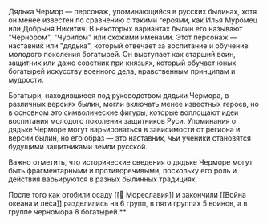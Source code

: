 
Дядька Чермор — персонаж, упоминающийся в русских былинах, хотя он менее известен по сравнению с такими героями, как Илья Муромец или Добрыня Никитич. В некоторых вариантах былин его называют "Чернором", "Чурилом" или схожими именами. Этот персонаж — наставник или "дядька", который отвечает за воспитание и обучение молодого поколения богатырей. Он выступает как старший воин, защитник или даже советник при князьях, который обучает юных богатырей искусству военного дела, нравственным принципам и мудрости.

Богатыри, находившиеся под руководством дядьки Чермора, в различных версиях былин, могли включать менее известных героев, но в основном это символические фигуры, которые воплощают идеи воспитания молодого поколения защитников Руси. Упоминания о дядьке Черморе могут варьироваться в зависимости от региона и версии былин, но его образ — это наставник, чьи ученики становятся будущими защитниками земли русской.

Важно отметить, что исторические сведения о дядьке Черморе могут быть фрагментарными и противоречивыми, поскольку его роль и действия варьируются в разных былинных традициях.

После того как отобили осаду [[📄 Мореславия]] и закончили [[Война океана и леса]] разделились на 6 групп, в пяти группах 5 воинов, а в группе черномора 8 богатырей.**